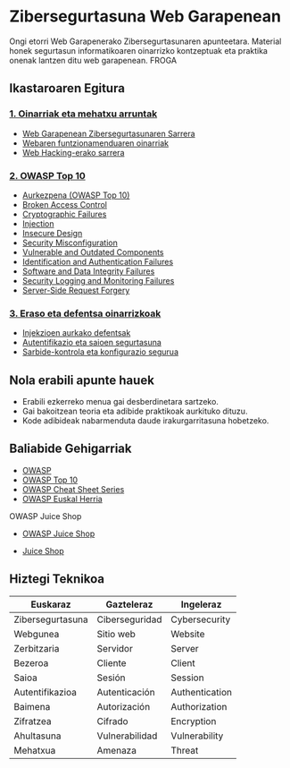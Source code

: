 # Zibersegurtasuna Web Garapenean

Ongi etorri Web Garapenerako Zibersegurtasunaren apunteetara. Material honek segurtasun informatikoaren oinarrizko kontzeptuak eta praktika onenak lantzen ditu web garapenean. FROGA

## Ikastaroaren Egitura

### [1. Oinarriak eta mehatxu arruntak](oinarriak_mehatxuak/sarrera/)
- [Web Garapenean Zibersegurtasunaren Sarrera](oinarriak_mehatxuak/sarrera/)
- [Webaren funtzionamenduaren oinarriak](oinarriak_mehatxuak/web_oinarriak/)
- [Web Hacking-erako sarrera](oinarriak_mehatxuak/web_hacking_sarrera/)

### [2. OWASP Top 10](oinarriak_mehatxuak/owasp_top10/)
- [Aurkezpena (OWASP Top 10)](oinarriak_mehatxuak/owasp_top10/)
- [Broken Access Control](ariketak/broken_access_control/)
- [Cryptographic Failures](ariketak/cryptographic_failures/)
- [Injection](ariketak/injection/)
- [Insecure Design](ariketak/insecure_design/)
- [Security Misconfiguration](ariketak/security_misconfiguration/)
- [Vulnerable and Outdated Components](ariketak/vulnerable_obsolete_components/)
- [Identification and Authentication Failures](ariketak/identification_authentication_failures/)
- [Software and Data Integrity Failures](ariketak/software_data_integrity_failures/)
- [Security Logging and Monitoring Failures](ariketak/security_logging_monitoring_failures/)
- [Server-Side Request Forgery](ariketak/server_side_request_forgery/)

### [3. Eraso eta defentsa oinarrizkoak](eraso_defentsak/injekzioak/)
- [Injekzioen aurkako defentsak](eraso_defentsak/injekzioak/)
- [Autentifikazio eta saioen segurtasuna](eraso_defentsak/autentifikazioa/)
- [Sarbide-kontrola eta konfigurazio segurua](eraso_defentsak/sarbide_kontrola/)

<!-- ### [4. Datuen babesa eta tresna praktikoak](datu_babesa/datu_sentikorrak/)
- [Datu sentikorren babesa](datu_babesa/datu_sentikorrak/)
- [APIen eta dependentzien segurtasuna](datu_babesa/api_segurtasuna/)
- [Tresna praktikoen sarrera](datu_babesa/tresnak/) -->

## Nola erabili apunte hauek

- Erabili ezkerreko menua gai desberdinetara sartzeko.
- Gai bakoitzean teoria eta adibide praktikoak aurkituko dituzu.
- Kode adibideak nabarmenduta daude irakurgarritasuna hobetzeko.


## Baliabide Gehigarriak

- <a href="https://owasp.org/" target="_blank">OWASP</a>
- <a href="https://owasp.org/www-project-top-ten/" target="_blank">OWASP Top 10</a>
- <a href="https://cheatsheetseries.owasp.org/" target="_blank">OWASP Cheat Sheet Series</a>
- <a href="https://owasp.org/www-chapter-euskal-herria/" target="_blank">OWASP Euskal Herria</a>

OWASP Juice Shop

- <a href="https://github.com/juice-shop/juice-shop" target="_blank">OWASP Juice Shop</a> 

- <a href="https://juice-shop.herokuapp.com/#/" target="_blank">Juice Shop</a>

## Hiztegi Teknikoa

| Euskaraz | Gazteleraz | Ingeleraz |
|----------|------------|-----------|
| Zibersegurtasuna | Ciberseguridad | Cybersecurity |
| Webgunea | Sitio web | Website |
| Zerbitzaria | Servidor | Server |
| Bezeroa | Cliente | Client |
| Saioa | Sesión | Session |
| Autentifikazioa | Autenticación | Authentication |
| Baimena | Autorización | Authorization |
| Zifratzea | Cifrado | Encryption |
| Ahultasuna | Vulnerabilidad | Vulnerability |
| Mehatxua | Amenaza | Threat |

